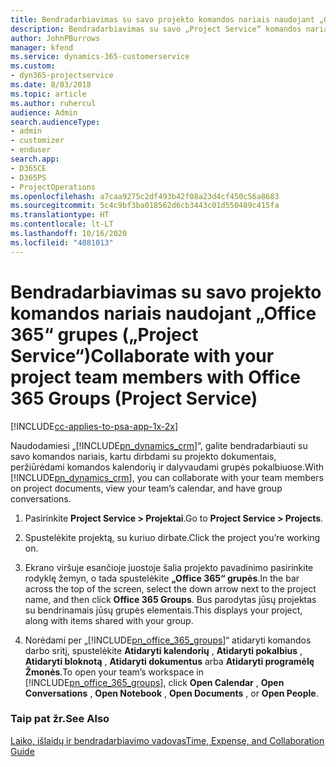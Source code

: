 ```yaml
---
title: Bendradarbiavimas su savo projekto komandos nariais naudojant „Office 365“ grupes
description: Bendradarbiavimas su savo „Project Service“ komandos nariais naudojant „Office 365“ grupes
author: JohnPBurrows
manager: kfend
ms.service: dynamics-365-customerservice
ms.custom:
- dyn365-projectservice
ms.date: 8/03/2018
ms.topic: article
ms.author: ruhercul
audience: Admin
search.audienceType:
- admin
- customizer
- enduser
search.app:
- D365CE
- D365PS
- ProjectOperations
ms.openlocfilehash: a7caa9275c2df493b42f08a23d4cf450c56a8683
ms.sourcegitcommit: 5c4c9bf3ba018562d6cb3443c01d550489c415fa
ms.translationtype: HT
ms.contentlocale: lt-LT
ms.lasthandoff: 10/16/2020
ms.locfileid: "4081013"
---
```

# <a name="collaborate-with-your-project-team-members-with-office-365-groups-project-service"></a><span data-ttu-id="28e18-103">Bendradarbiavimas su savo projekto komandos nariais naudojant „Office 365“ grupes („Project Service“)</span><span class="sxs-lookup"><span data-stu-id="28e18-103">Collaborate with your project team members with Office 365 Groups (Project Service)</span></span>

[!INCLUDE[cc-applies-to-psa-app-1x-2x](../includes/cc-applies-to-psa-app-1x-2x.md)]

<span data-ttu-id="28e18-104">Naudodamiesi „[!INCLUDE[pn_dynamics_crm](../includes/pn-dynamics-crm.md)]“, galite bendradarbiauti su savo komandos nariais, kartu dirbdami su projekto dokumentais, peržiūrėdami komandos kalendorių ir dalyvaudami grupės pokalbiuose.</span><span class="sxs-lookup"><span data-stu-id="28e18-104">With [!INCLUDE[pn_dynamics_crm](../includes/pn-dynamics-crm.md)], you can collaborate with your team members on project documents, view your team’s calendar, and have group conversations.</span></span>  
  
1. <span data-ttu-id="28e18-105">Pasirinkite **Project Service > Projektai**.</span><span class="sxs-lookup"><span data-stu-id="28e18-105">Go to **Project Service > Projects**.</span></span>  
  
2. <span data-ttu-id="28e18-106">Spustelėkite projektą, su kuriuo dirbate.</span><span class="sxs-lookup"><span data-stu-id="28e18-106">Click the project you’re working on.</span></span>  
  
3. <span data-ttu-id="28e18-107">Ekrano viršuje esančioje juostoje šalia projekto pavadinimo pasirinkite rodyklę žemyn, o tada spustelėkite **„Office 365“ grupės**.</span><span class="sxs-lookup"><span data-stu-id="28e18-107">In the bar across the top of the screen, select the down arrow next to the project name, and then click **Office 365 Groups**.</span></span> <span data-ttu-id="28e18-108">Bus parodytas jūsų projektas su bendrinamais jūsų grupės elementais.</span><span class="sxs-lookup"><span data-stu-id="28e18-108">This displays your project, along with items shared with your group.</span></span>  
  
4. <span data-ttu-id="28e18-109">Norėdami per „[!INCLUDE[pn_office_365_groups](../includes/pn-office-365-groups.md)]“ atidaryti komandos darbo sritį, spustelėkite **Atidaryti kalendorių** , **Atidaryti pokalbius** , **Atidaryti bloknotą** , **Atidaryti dokumentus** arba **Atidaryti programėlę Žmonės**.</span><span class="sxs-lookup"><span data-stu-id="28e18-109">To open your team’s workspace in [!INCLUDE[pn_office_365_groups](../includes/pn-office-365-groups.md)], click **Open Calendar** , **Open Conversations** , **Open Notebook** , **Open Documents** , or **Open People**.</span></span>  
  
### <a name="see-also"></a><span data-ttu-id="28e18-110">Taip pat žr.</span><span class="sxs-lookup"><span data-stu-id="28e18-110">See Also</span></span>  
 [<span data-ttu-id="28e18-111">Laiko, išlaidų ir bendradarbiavimo vadovas</span><span class="sxs-lookup"><span data-stu-id="28e18-111">Time, Expense, and Collaboration Guide</span></span>](../psa/time-expense-collaboration-guide.md)

